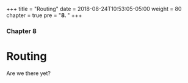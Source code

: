 +++
title = "Routing"
date = 2018-08-24T10:53:05-05:00
weight = 80
chapter = true
pre = "<b>8. </b>"
+++

### Chapter 8

# Routing

Are we there yet?
